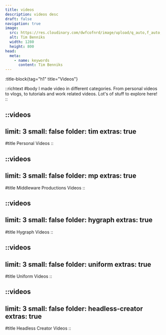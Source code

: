 ```yaml
---
title: videos
description: videos desc
draft: false
navigation: true
image:
  src: https://res.cloudinary.com/dwfcofnrd/image/upload/q_auto,f_auto,w_1280/Tim/tim_aug_2023.png
  alt: Tim Benniks
  width: 1280
  height: 800
head:
  meta:
    - name: keywords
      content: Tim Benniks
---
```


:title-block{tag="h1" title="Videos"}

::richtext
#body
I made video in different categories. From personal videos to vlogs, to tutorials and work related videos. Lot's of stuff to explore here!
::

::videos
---
limit: 3
small: false
folder: tim
extras: true
---
#title
Personal Videos
::

::videos
---
limit: 3
small: false
folder: mp
extras: true
---
#title
Middleware Productions Videos
::

::videos
---
limit: 3
small: false
folder: hygraph
extras: true
---
#title
Hygraph Videos
::

::videos
---
limit: 3
small: false
folder: uniform
extras: true
---
#title
Uniform Videos
::

::videos
---
limit: 3
small: false
folder: headless-creator
extras: true
---
#title
Headless Creator Videos
::